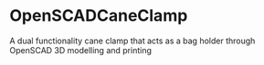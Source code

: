 # OpenSCADCaneClamp
A dual functionality cane clamp that acts as a bag holder through OpenSCAD 3D modelling and printing
